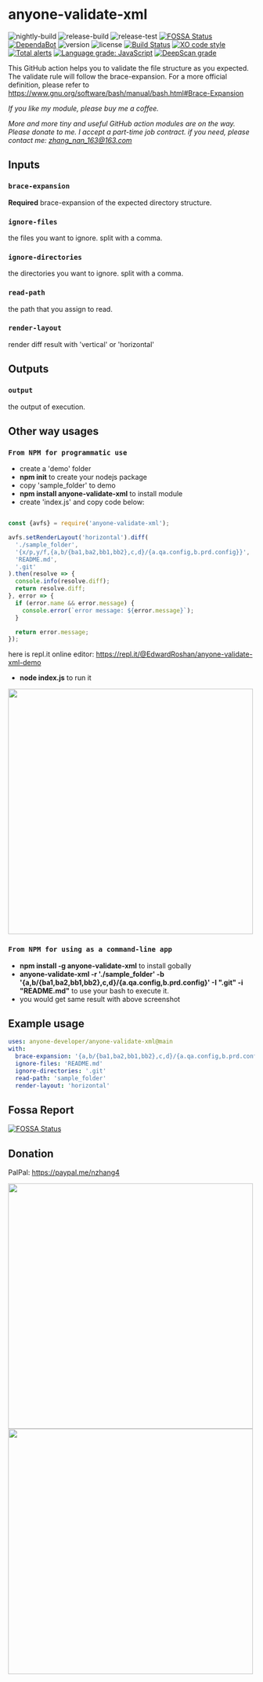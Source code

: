 # anyone-validate-xml

![nightly-build](https://github.com/anyone-developer/anyone-validate-xml/workflows/nightly-build/badge.svg)
![release-build](https://github.com/anyone-developer/anyone-validate-xml/workflows/release-build/badge.svg)
![release-test](https://github.com/anyone-developer/anyone-validate-xml/workflows/release-test/badge.svg)
[![FOSSA Status](https://app.fossa.com/api/projects/custom%2B21065%2Fgit%40github.com%3Aanyone-developer%2Fanyone-validate-xml.git.svg?type=small)](https://app.fossa.com/projects/custom%2B21065%2Fgit%40github.com%3Aanyone-developer%2Fanyone-validate-xml.git?ref=badge_small)
[![DependaBot](https://badgen.net/github/dependabot/anyone-developer/anyone-validate-xml)](https://github.com/anyone-developer/anyone-validate-xml/network/updates)
![version](https://badgen.net/npm/v/@anyone-developer/anyone-validate-xml)
![license](https://badgen.net/github/license/anyone-developer/anyone-validate-xml)
[![Build Status](https://travis-ci.org/anyone-developer/anyone-validate-xml.svg?branch=main)](https://travis-ci.org/anyone-developer/anyone-validate-xml)
[![XO code style](https://badgen.net/xo/status/chalk)](https://github.com/xojs/xo)
[![Total alerts](https://img.shields.io/lgtm/alerts/g/anyone-developer/anyone-validate-xml.svg?logo=lgtm&logoWidth=18)](https://lgtm.com/projects/g/anyone-developer/anyone-validate-xml/alerts/)
[![Language grade: JavaScript](https://img.shields.io/lgtm/grade/javascript/g/anyone-developer/anyone-validate-xml.svg?logo=lgtm&logoWidth=18)](https://lgtm.com/projects/g/anyone-developer/anyone-validate-xml/context:javascript)
[![DeepScan grade](https://deepscan.io/api/teams/11532/projects/14440/branches/269275/badge/grade.svg)](https://deepscan.io/dashboard#view=project&tid=11532&pid=14440&bid=269275)

This GitHub action helps you to validate the file structure as you expected. The validate rule will follow the brace-expansion. For a more official definition, please refer to https://www.gnu.org/software/bash/manual/bash.html#Brace-Expansion

*If you like my module, please buy me a coffee.*

*More and more tiny and useful GitHub action modules are on the way. Please donate to me. I accept a part-time job contract. if you need, please contact me: zhang_nan_163@163.com*

## Inputs

### `brace-expansion`

**Required** brace-expansion of the expected directory structure.

### `ignore-files`

the files you want to ignore. split with a comma.

### `ignore-directories`

the directories you want to ignore. split with a comma.

### `read-path`

the path that you assign to read.

### `render-layout`

render diff result with \'vertical\' or \'horizontal\'

## Outputs

### `output`

the output of execution.

## Other way usages

### `From NPM for programmatic use`

- create a 'demo' folder
- **npm init** to create your nodejs package
- copy 'sample_folder' to demo
- **npm install anyone-validate-xml** to install module
- create 'index.js' and copy code below:

```javascript

const {avfs} = require('anyone-validate-xml');

avfs.setRenderLayout('horizontal').diff(
  './sample_folder',
  '{x/p,y/f,{a,b/{ba1,ba2,bb1,bb2},c,d}/{a.qa.config,b.prd.config}}',
  'README.md',
  '.git'
).then(resolve => {
  console.info(resolve.diff);
  return resolve.diff;
}, error => {
  if (error.name && error.message) {
    console.error(`error message: ${error.message}`);
  }

  return error.message;
});

```

here is repl.it online editor: https://repl.it/@EdwardRoshan/anyone-validate-xml-demo

- **node index.js** to run it

<img src="https://raw.githubusercontent.com/anyone-developer/anyone-validate-xml/main/misc/module.png" width="500">


### `From NPM for using as a command-line app`

- **npm install -g anyone-validate-xml** to install gobally
- **anyone-validate-xml -r './sample_folder' -b '{a,b/{ba1,ba2,bb1,bb2},c,d}/{a.qa.config,b.prd.config}' -I ".git" -i "README.md"** to use your bash to execute it.
- you would get same result with above screenshot

## Example usage

```yml
uses: anyone-developer/anyone-validate-xml@main
with:
  brace-expansion: '{a,b/{ba1,ba2,bb1,bb2},c,d}/{a.qa.config,b.prd.config}'
  ignore-files: 'README.md'
  ignore-directories: '.git'
  read-path: 'sample_folder'
  render-layout: 'horizontal'
```

## Fossa Report

[![FOSSA Status](https://app.fossa.com/api/projects/custom%2B21065%2Fgit%40github.com%3Aanyone-developer%2Fanyone-validate-xml.git.svg?type=large)](https://app.fossa.com/projects/custom%2B21065%2Fgit%40github.com%3Aanyone-developer%2Fanyone-validate-xml.git?ref=badge_large)

## Donation

PalPal: https://paypal.me/nzhang4

<img src="https://raw.githubusercontent.com/anyone-developer/anyone-validate-xml/main/misc/alipay.JPG" width="500">

<img src="https://raw.githubusercontent.com/anyone-developer/anyone-validate-xml/main/misc/webchat_pay.JPG" width="500">


